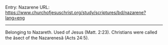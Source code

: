 Entry: Nazarene
URL: https://www.churchofjesuschrist.org/study/scriptures/bd/nazarene?lang=eng

---

Belonging to Nazareth. Used of Jesus (Matt. 2:23). Christians were called the âsect of the Nazarenesâ (Acts 24:5).
